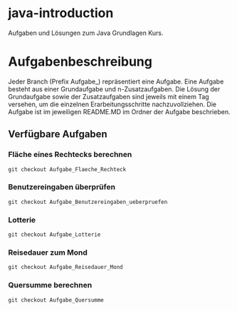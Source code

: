 # java-introduction
Aufgaben und Lösungen zum Java Grundlagen Kurs.

# Aufgabenbeschreibung
Jeder Branch (Prefix Aufgabe_) repräsentiert eine Aufgabe. Eine Aufgabe besteht aus einer Grundaufgabe und n-Zusatzaufgaben. 
Die Lösung der Grundaufgabe sowie der Zusatzaufgaben sind jeweils mit einem Tag versehen, um die einzelnen Erarbeitungsschritte nachzuvollziehen.
Die Aufgabe ist im jeweiligen README.MD im Ordner der Aufgabe beschrieben.

## Verfügbare Aufgaben

### Fläche eines Rechtecks berechnen
```
git checkout Aufgabe_Flaeche_Rechteck
```
### Benutzereingaben überprüfen
```
git checkout Aufgabe_Benutzereingaben_ueberpruefen
```
### Lotterie
```
git checkout Aufgabe_Lotterie
```
### Reisedauer zum Mond
```
git checkout Aufgabe_Reisedauer_Mond
```
### Quersumme berechnen
```
git checkout Aufgabe_Quersumme
```



